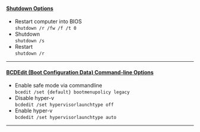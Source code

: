 #### <u>Shutdown Options</u>  
- Restart computer into BIOS  
  `shutdown /r /fw /f /t 0`  
- Shutdown  
  `shutdown /s`  
- Restart  
  `shutdown /r`  
- - -
#### <u>BCDEdit (Boot Configuration Data) Command-line Options</u>  
- Enable safe mode via commandline  
 `bcedit /set {default} bootmenupolicy legacy`  
- Disable hyper-v  
  `bcdedit /set hypervisorlaunchtype off`  
- Enable hyper-v  
  `bcdedit /set hypervisorlaunchtype auto`  
- - -
